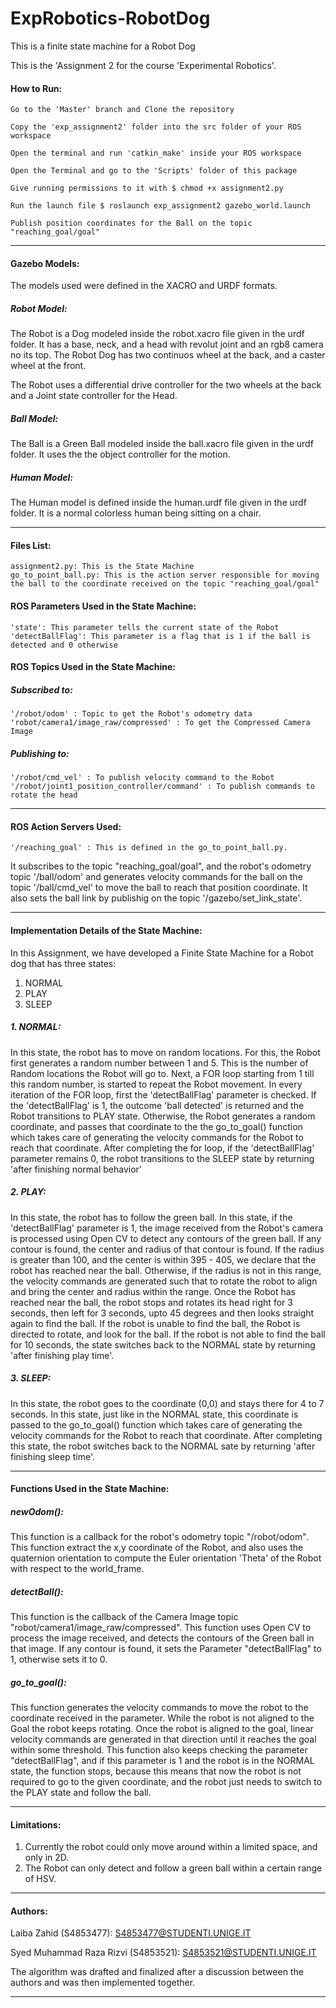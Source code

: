 # ExpRobotics-RobotDog

This is a finite state machine for a Robot Dog

This is the 'Assignment 2 for the course 'Experimental Robotics'.

#### How to Run:

    Go to the 'Master' branch and Clone the repository
    
    Copy the 'exp_assignment2' folder into the src folder of your ROS workspace
    
    Open the terminal and run 'catkin_make' inside your ROS workspace
    
    Open the Terminal and go to the 'Scripts' folder of this package

    Give running permissions to it with $ chmod +x assignment2.py

    Run the launch file $ roslaunch exp_assignment2 gazebo_world.launch
    
    Publish position coordinates for the Ball on the topic "reaching_goal/goal"
    
**************************    

#### Gazebo Models:

The models used were defined in the XACRO and URDF formats.

##### Robot Model:

The Robot is a Dog modeled inside the robot.xacro file given in the urdf folder.
It has a base, neck, and a head with revolut joint and an rgb8 camera no its top.
The Robot Dog has two continuos wheel at the back, and a caster wheel at the front.

The Robot uses a differential drive controller for the two wheels at the back and a Joint state controller for the Head.

##### Ball Model:

The Ball is a Green Ball modeled inside the ball.xacro file given in the urdf folder.
It uses the the object controller for the motion.

##### Human Model:

The Human model is defined inside the human.urdf file given in the urdf folder.
It is a normal colorless human being sitting on a chair.

**************************    

#### Files List:

    assignment2.py: This is the State Machine
    go_to_point_ball.py: This is the action server responsible for moving the ball to the coordinate received on the topic "reaching_goal/goal"

#### ROS Parameters Used in the State Machine:

    'state': This parameter tells the current state of the Robot
    'detectBallFlag': This parameter is a flag that is 1 if the ball is detected and 0 otherwise
    
#### ROS Topics Used in the State Machine:

#####   Subscribed to:

    '/robot/odom' : Topic to get the Robot's odometry data
    'robot/camera1/image_raw/compressed' : To get the Compressed Camera Image
          
#####   Publishing to:

    '/robot/cmd_vel' : To publish velocity command to the Robot
    '/robot/joint1_position_controller/command' : To publish commands to rotate the head
	
**************************

#### ROS Action Servers Used:

    '/reaching_goal' : This is defined in the go_to_point_ball.py.
	
It subscribes to the topic "reaching_goal/goal", and the robot's odometry topic '/ball/odom' and generates velocity commands for the ball on the topic '/ball/cmd_vel' to move the ball to reach that position coordinate. It also sets the ball link by publishig on the topic '/gazebo/set_link_state'.
          
    
**************************

#### Implementation Details of the State Machine:

In this Assignment, we have developed a Finite State Machine for a Robot dog that has three states:

1. NORMAL
2. PLAY
3. SLEEP


##### 1. NORMAL:

In this state, the robot has to move on random locations.
For this, the Robot first generates a random number between 1 and 5.
This is the number of Random locations the Robot will go to.
Next, a FOR loop starting from 1 till this random number, is started to repeat the Robot movement.
In every iteration of the FOR loop, first the 'detectBallFlag' parameter is checked.
If the 'detectBallFlag' is 1, the outcome 'ball detected' is returned and the Robot transitions to PLAY state.
Otherwise, the Robot generates a random coordinate, and passes that coordinate to the the go_to_goal() function which takes care of generating the velocity commands for the Robot to reach that coordinate.
After completing the for loop, if the 'detectBallFlag' parameter remains 0, the robot transitions to the SLEEP state by returning 'after finishing normal behavior'
    
    
##### 2. PLAY:

In this state, the robot has to follow the green ball.
In this state, if the 'detectBallFlag' parameter is 1, the image received from the Robot's camera is processed using Open CV to detect any contours of the green ball.
If any contour is found, the center and radius of that contour is found. If the radius is greater than 100, and the center is within 395 - 405, we declare that the robot has reached near the ball. Otherwise, if the radius is not in this range, the velocity commands are generated such that to rotate the robot to align and bring the center and radius within the range.
Once the Robot has reached near the ball, the robot stops and rotates its head right for 3 seconds, then left for 3 seconds, upto 45 degrees and then looks straight again to find the ball.
If the robot is unable to find the ball, the Robot is directed to rotate, and look for the ball.
If the robot is not able to find the ball for 10 seconds, the state switches back to the NORMAL state by returning 'after finishing play time'.

    
##### 3. SLEEP:

In this state, the robot goes to the coordinate (0,0) and stays there for 4 to 7 seconds.
In this state, just like in the NORMAL state, this coordinate is passed to the go_to_goal() function which takes care of generating the velocity commands for the Robot to reach that coordinate.
After completing this state, the robot switches back to the NORMAL sate by returning 'after finishing sleep time'.


**************************

#### Functions Used in the State Machine:

##### newOdom():
This function is a callback for the robot's odometry topic "/robot/odom".
This function extract the x,y coordinate of the Robot, and also uses the quaternion orientation to compute the Euler orientation 'Theta' of the Robot with respect to the world_frame.
        
##### detectBall():
This function is the callback of the Camera Image topic "robot/camera1/image_raw/compressed".
This function uses Open CV to process the image received, and detects the contours of the Green ball in that image.
If any contour is found, it sets the Parameter "detectBallFlag" to 1, otherwise sets it to 0.

##### go_to_goal():
This function generates the velocity commands to move the robot to the coordinate received in the parameter.
While the robot is not aligned to the Goal the robot keeps rotating. Once the robot is aligned to the goal, linear velocity commands are generated in that direction until it reaches the goal within some threshold.
This function also keeps checking the parameter "detectBallFlag", and if this parameter is 1 and the robot is in the NORMAL state, the function stops, because this means that now the robot is not required to go to the given coordinate, and the robot just needs to switch to the PLAY state and follow the ball.

**************************

#### Limitations:
	
1. Currently the robot could only move around within a limited space, and only in 2D.
2. The Robot can only detect and follow a green ball within a certain range of HSV.

**************************

#### Authors:

Laiba Zahid (S4853477): S4853477@STUDENTI.UNIGE.IT

Syed Muhammad Raza Rizvi (S4853521): S4853521@STUDENTI.UNIGE.IT

The algorithm was drafted and finalized after a discussion between the authors and was then implemented together.

**************************

